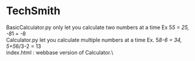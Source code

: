 # TechSmith

BasicCalculator.py only let you calculate two numbers at a time Ex 5*5 = 25, -8*1 = -8\
Calculator.py let you calculate multiple numbers at a time Ex. 5*8-6 = 34, 5+5*6/3-2 = 13\
index.html : webbase version of Calculator.\
